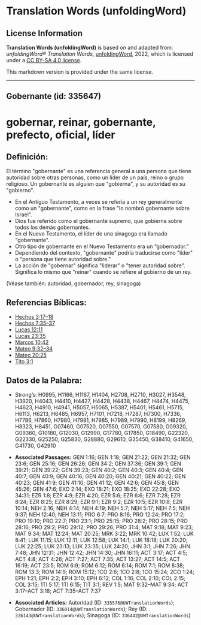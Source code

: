 # Translation Words (unfoldingWord)

## License Information

**Translation Words (unfoldingWord)** is based on and adapted from: _unfoldingWord® Translation Words_, [unfoldingWord](https://unfoldingword.org/utw), 2022, which is licensed under a [CC BY-SA 4.0 license](https://creativecommons.org/licenses/by-sa/4.0/legalcode.en).

This markdown version is provided under the same license.



--------------------------------

## Gobernante (id: 335647)

gobernar, reinar, gobernante, prefecto, oficial, líder
======================================================

Definición:
-----------

El término "gobernante" es una referencia general a una persona que tiene autoridad sobre otras personas, como un líder de un país, reino o grupo religioso. Un gobernante es alguien que "gobierna", y su autoridad es su "gobierno".

* En el Antiguo Testamento, a veces se refería a un rey generalmente como un "gobernante", como en la frase "lo nombró gobernante sobre Israel".
* Dios fue referido como el gobernante supremo, que gobierna sobre todos los demás gobernantes.
* En el Nuevo Testamento, el líder de una sinagoga era llamado "gobernante".
* Otro tipo de gobernante en el Nuevo Testamento era un “gobernador.”
* Dependiendo del contexto, "gobernante" podría traducirse como "líder" o "persona que tiene autoridad sobre."
* La acción de "gobernar" significa "liderar" o "tener autoridad sobre". Significa lo mismo que "reinar" cuando se refiere al gobierno de un rey.

(Véase también: autoridad, gobernador, rey, sinagoga)

Referencias Bíblicas:
---------------------

* [Hechos 3:17–18](https://ref.ly/Acts3:17-Acts3:18)
* [Hechos 7:35–37](https://ref.ly/Acts7:35-Acts7:37)
* [Lucas 12:11](https://ref.ly/Luke12:11)
* [Lucas 23:35](https://ref.ly/Luke23:35)
* [Marcos 10:42](https://ref.ly/Mark10:42)
* [Mateo 9:32–34](https://ref.ly/Matt9:32-Matt9:34)
* [Mateo 20:25](https://ref.ly/Matt20:25)
* [Tito 3:1](https://ref.ly/Titus3:1)

Datos de la Palabra:
--------------------

* Strong’s: H0995, H1166, H1167, H1404, H2708, H2710, H3027, H3548, H3920, H4043, H4410, H4427, H4428, H4438, H4467, H4474, H4475, H4623, H4910, H4941, H5057, H5065, H5387, H5401, H5461, H5715, H6113, H6213, H6485, H6957, H7101, H7218, H7287, H7300, H7336, H7786, H7860, H7980, H7981, H7985, H7989, H7990, H8199, H8269, H8323, H8451, G07460, G07520, G07550, G07570, G07580, G09320, G09360, G10180, G12030, G12990, G17780, G17850, G18490, G22320, G22330, G25250, G25830, G28880, G29610, G35450, G38410, G41650, G41730, G42910

* **Associated Passages:** GEN 1:16; GEN 1:18; GEN 21:22; GEN 21:32; GEN 23:6; GEN 25:16; GEN 26:26; GEN 34:2; GEN 37:36; GEN 39:1; GEN 39:21; GEN 39:22; GEN 39:23; GEN 40:2; GEN 40:3; GEN 40:4; GEN 40:7; GEN 40:9; GEN 40:16; GEN 40:20; GEN 40:21; GEN 40:22; GEN 40:23; GEN 41:9; GEN 41:10; GEN 41:12; GEN 42:6; GEN 45:8; GEN 45:26; GEN 47:6; EXO 2:14; EXO 18:21; EXO 18:25; EXO 22:28; EXO 34:31; EZR 1:8; EZR 4:9; EZR 4:20; EZR 5:6; EZR 6:6; EZR 7:28; EZR 8:24; EZR 8:25; EZR 8:29; EZR 9:1; EZR 9:2; EZR 10:5; EZR 10:8; EZR 10:14; NEH 2:16; NEH 4:14; NEH 4:19; NEH 5:7; NEH 5:17; NEH 7:5; NEH 9:37; NEH 12:40; NEH 13:11; PRO 6:7; PRO 8:16; PRO 12:24; PRO 17:2; PRO 19:10; PRO 22:7; PRO 23:1; PRO 25:15; PRO 28:2; PRO 28:15; PRO 28:16; PRO 29:2; PRO 29:12; PRO 29:26; PRO 31:4; MAT 9:18; MAT 9:23; MAT 9:34; MAT 12:24; MAT 20:25; MRK 3:22; MRK 10:42; LUK 1:52; LUK 8:41; LUK 11:15; LUK 12:11; LUK 12:58; LUK 14:1; LUK 18:18; LUK 20:20; LUK 22:25; LUK 23:13; LUK 23:35; LUK 24:20; JHN 3:1; JHN 7:26; JHN 7:48; JHN 12:31; JHN 12:42; JHN 14:30; JHN 16:11; ACT 3:17; ACT 4:5; ACT 4:8; ACT 4:26; ACT 7:27; ACT 7:35; ACT 13:27; ACT 14:5; ACT 16:19; ACT 23:5; ROM 6:9; ROM 6:12; ROM 6:14; ROM 7:1; ROM 8:38; ROM 13:3; ROM 14:9; ROM 15:12; 1CO 2:6; 1CO 2:8; 1CO 15:24; 2CO 1:24; EPH 1:21; EPH 2:2; EPH 3:10; EPH 6:12; COL 1:16; COL 2:10; COL 2:15; COL 3:15; 1TI 5:17; 1TI 6:15; TIT 3:1; REV 1:5; MAT 9:32–MAT 9:34; ACT 3:17–ACT 3:18; ACT 7:35–ACT 7:37
* **Associated Articles:** Autoridad (ID: `335576@UWTranslationWords`); Gobernador (ID: `336014@UWTranslationWords`); Rey (ID: `336143@UWTranslationWords`); Sinagoga (ID: `336442@UWTranslationWords`)

